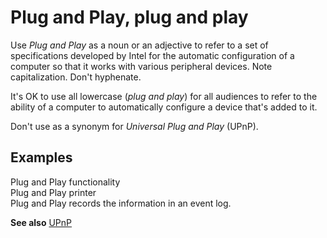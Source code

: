 # Plug and Play, plug and play

Use *Plug and Play* as
a noun or an adjective to refer to a set of
specifications developed by Intel for the automatic configuration
of a computer so that it works with various peripheral devices.
Note capitalization. Don't hyphenate.

It's OK to use all lowercase (*plug and play*) for all audiences to refer to the ability of a computer to automatically configure a device that's added to it.

Don't use as a synonym for *Universal Plug and Play* (UPnP). 

## Examples

Plug and Play functionality  
Plug and Play printer   
Plug and Play records the information in an event log.

**See also** [UPnP](~/a-z-word-list-term-collections/u/upnp.md)
